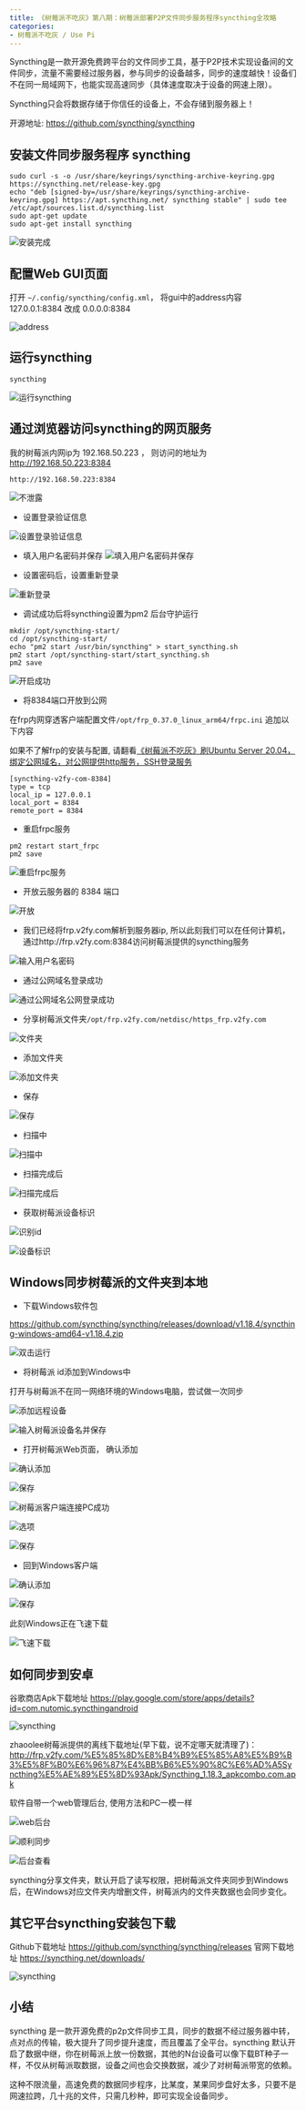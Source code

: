 ```yaml
---
title: 《树莓派不吃灰》第八期：树莓派部署P2P文件同步服务程序syncthing全攻略
categories:
- 树莓派不吃灰 / Use Pi
---
```






Syncthing是一款开源免费跨平台的文件同步工具，基于P2P技术实现设备间的文件同步，流量不需要经过服务器，参与同步的设备越多，同步的速度越快！设备们不在同一局域网下，也能实现高速同步（具体速度取决于设备的网速上限）。

Syncthing只会将数据存储于你信任的设备上，不会存储到服务器上！

开源地址: https://github.com/syncthing/syncthing


## 安装文件同步服务程序 syncthing
```
sudo curl -s -o /usr/share/keyrings/syncthing-archive-keyring.gpg https://syncthing.net/release-key.gpg
echo "deb [signed-by=/usr/share/keyrings/syncthing-archive-keyring.gpg] https://apt.syncthing.net/ syncthing stable" | sudo tee /etc/apt/sources.list.d/syncthing.list
sudo apt-get update
sudo apt-get install syncthing
```

![安装完成](https://cdn.fangyuanxiaozhan.com/assets/1636866402978Tz02SbpR.png)

## 配置Web GUI页面

打开 `~/.config/syncthing/config.xml`， 将gui中的address内容 127.0.0.1:8384 改成 0.0.0.0:8384

![address](https://cdn.fangyuanxiaozhan.com/assets/16368664091841pkz4Jsj.png)

## 运行syncthing

```
syncthing
```

![运行syncthing](https://cdn.fangyuanxiaozhan.com/assets/1636866412913RKsppXN4.png)

## 通过浏览器访问syncthing的网页服务

我的树莓派内网ip为 192.168.50.223 ， 则访问的地址为 http://192.168.50.223:8384
```
http://192.168.50.223:8384
```

![不泄露](https://cdn.fangyuanxiaozhan.com/assets/16368664176716ZTpBDMr.png)

- 设置登录验证信息


![设置登录验证信息](https://cdn.fangyuanxiaozhan.com/assets/1636866422225jQanr7NT.png)

- 填入用户名密码并保存
![填入用户名密码并保存](https://cdn.fangyuanxiaozhan.com/assets/16368664268506wKPT8xW.png)

- 设置密码后，设置重新登录

![重新登录](https://cdn.fangyuanxiaozhan.com/assets/1636866432023pA7Ezj8E.png)

- 调试成功后将syncthing设置为pm2 后台守护运行

```
mkdir /opt/syncthing-start/
cd /opt/syncthing-start/
echo "pm2 start /usr/bin/syncthing" > start_syncthing.sh
pm2 start /opt/syncthing-start/start_syncthing.sh
pm2 save
```


![开启成功](https://cdn.fangyuanxiaozhan.com/assets/1636866440681WeWsk4Pc.png)



- 将8384端口开放到公网


在frp内网穿透客户端配置文件`/opt/frp_0.37.0_linux_arm64/frpc.ini` 追加以下内容

如果不了解frp的安装与配置, 请翻看[《树莓派不吃灰》刷Ubuntu Server 20.04，绑定公网域名，对公网提供http服务，SSH登录服务](https://v2fy.com/p/2021-10-01-pi-server-1633066843000/)

```
[syncthing-v2fy-com-8384]
type = tcp
local_ip = 127.0.0.1
local_port = 8384
remote_port = 8384
```

- 重启frpc服务 

```
pm2 restart start_frpc
pm2 save
```
![重启frpc服务](https://cdn.fangyuanxiaozhan.com/assets/1636866445758i00zGjWD.png)

- 开放云服务器的 8384 端口

![开放](https://cdn.fangyuanxiaozhan.com/assets/1636866451261mabJDx4J.png)


- 我们已经将frp.v2fy.com解析到服务器ip, 所以此刻我们可以在任何计算机，通过http://frp.v2fy.com:8384访问树莓派提供的syncthing服务

![输入用户名密码](https://cdn.fangyuanxiaozhan.com/assets/1636866455387fPwRWedX.png)

- 通过公网域名登录成功

![通过公网域名公网登录成功](https://cdn.fangyuanxiaozhan.com/assets/1636866459791Qyxdr36W.png)

- 分享树莓派文件夹`/opt/frp.v2fy.com/netdisc/https_frp.v2fy.com`

![文件夹](https://cdn.fangyuanxiaozhan.com/assets/1636866464271J4GfG0K8.png)

- 添加文件夹

![添加文件夹](https://cdn.fangyuanxiaozhan.com/assets/16368664682447Ymhr0Dn.png)

- 保存

![保存](https://cdn.fangyuanxiaozhan.com/assets/1636866473166AdWQKBFP.png)

- 扫描中

![扫描中](https://cdn.fangyuanxiaozhan.com/assets/1636866480161XkMRyScp.png)


- 扫描完成后


![扫描完成后](https://cdn.fangyuanxiaozhan.com/assets/1636866486422NiQ1WEk7.png)

- 获取树莓派设备标识

![识别id](https://cdn.fangyuanxiaozhan.com/assets/1636866490696p1i8PzFw.png)

![设备标识](https://cdn.fangyuanxiaozhan.com/assets/1636866495835ArrnaYQQ.png)


## Windows同步树莓派的文件夹到本地

- 下载Windows软件包

https://github.com/syncthing/syncthing/releases/download/v1.18.4/syncthing-windows-amd64-v1.18.4.zip

![双击运行](https://cdn.fangyuanxiaozhan.com/assets/1636866501522fXG4rsR2.png)


- 将树莓派 id添加到Windows中

打开与树莓派不在同一网络环境的Windows电脑，尝试做一次同步

![添加远程设备](https://cdn.fangyuanxiaozhan.com/assets/1636866505659MA1xnr8T.png)

![输入树莓派设备名并保存](https://cdn.fangyuanxiaozhan.com/assets/16368665097146b7Ep4rW.png)



- 打开树莓派Web页面， 确认添加


![确认添加](https://cdn.fangyuanxiaozhan.com/assets/1636866515149HX73WmMB.png)

![保存](https://cdn.fangyuanxiaozhan.com/assets/1636866522403sa3b4NSG.png)

![树莓派客户端连接PC成功](https://cdn.fangyuanxiaozhan.com/assets/1636866526531CPw1b81E.png)

![选项](https://cdn.fangyuanxiaozhan.com/assets/1636866530513fkFNFQDr.png)

![保存](https://cdn.fangyuanxiaozhan.com/assets/1636866534847AtQCrCTi.png)


- 回到Windows客户端

![确认添加](https://cdn.fangyuanxiaozhan.com/assets/1636866538918Ww258mGF.png)

![保存](https://cdn.fangyuanxiaozhan.com/assets/1636866543730GRbJkCQh.png)

此刻Windows正在飞速下载

![飞速下载](https://cdn.fangyuanxiaozhan.com/assets/1636866549277xb4npmHp.png)

## 如何同步到安卓


谷歌商店Apk下载地址 https://play.google.com/store/apps/details?id=com.nutomic.syncthingandroid

![syncthing](https://cdn.fangyuanxiaozhan.com/assets/16368665536555XjB2NB7.png)

zhaoolee树莓派提供的离线下载地址(早下载，说不定哪天就清理了)： http://frp.v2fy.com/%E5%85%8D%E8%B4%B9%E5%85%A8%E5%B9%B3%E5%8F%B0%E6%96%87%E4%BB%B6%E5%90%8C%E6%AD%A5Syncthing%E5%AE%89%E5%8D%93Apk/Syncthing_1.18.3_apkcombo.com.apk

软件自带一个web管理后台, 使用方法和PC一模一样


![web后台](https://cdn.fangyuanxiaozhan.com/assets/1636866558496eazykPK1.png)

![顺利同步](https://cdn.fangyuanxiaozhan.com/assets/1636866563595TjB4pQSb.png)


![后台查看](https://cdn.fangyuanxiaozhan.com/assets/1636866569018zCCXTkBD.png)


syncthing分享文件夹，默认开启了读写权限，把树莓派文件夹同步到Windows后，在Windows对应文件夹内增删文件，树莓派内的文件夹数据也会同步变化。

## 其它平台syncthing安装包下载

Github下载地址 https://github.com/syncthing/syncthing/releases
官网下载地址 https://syncthing.net/downloads/

![syncthing](https://cdn.fangyuanxiaozhan.com/assets/1636866573510XmppcCR0.png)


## 小结

syncthing 是一款开源免费的p2p文件同步工具，同步的数据不经过服务器中转，点对点的传输，极大提升了同步提升速度，而且覆盖了全平台。syncthing 默认开启了数据中继，你在树莓派上放一份数据，其他的N台设备可以像下载BT种子一样，不仅从树莓派取数据，设备之间也会交换数据，减少了对树莓派带宽的依赖。

这种不限流量，高速免费的数据同步程序，比某度，某果同步盘好太多，只要不是网速拉跨，几十兆的文件，只需几秒种，即可实现全设备同步。






